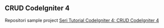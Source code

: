 ## CRUD CodeIgniter 4
Repositori sample project [Seri Tutorial CodeIgniter 4: CRUD CodeIgniter 4](https://qadrlabs.com/post/seri-tutorial-codeigniter-4-crud-codeigniter-4)